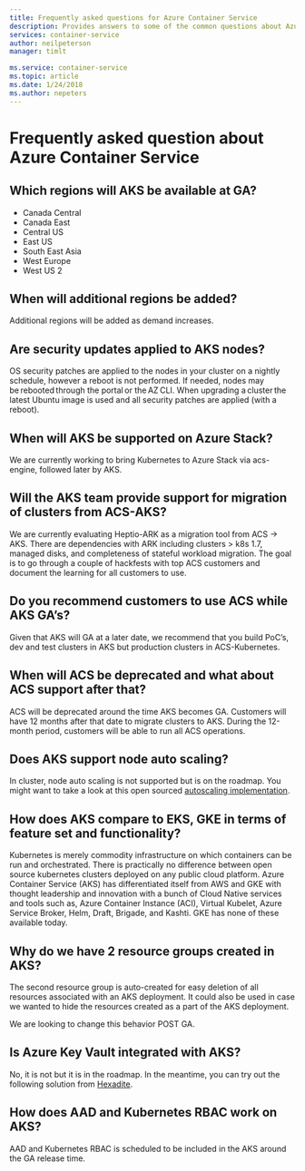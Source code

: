```yaml
---
title: Frequently asked questions for Azure Container Service
description: Provides answers to some of the common questions about Azure Container Service.
services: container-service
author: neilpeterson
manager: timlt

ms.service: container-service
ms.topic: article
ms.date: 1/24/2018
ms.author: nepeters
---
```


# Frequently asked question about Azure Container Service

## Which regions will AKS be available at GA? 

- Canada Central 
- Canada East 
- Central US 
- East US 
- South East Asia 
- West Europe 
- West US 2 

## When will additional regions be added? 

Additional regions will be added as demand increases.

## Are security updates applied to AKS nodes? 

OS security patches are applied to the nodes in your cluster on a nightly schedule, however a reboot is not performed. If needed, nodes may be rebooted through the portal or the AZ CLI. When upgrading a cluster the latest Ubuntu image is used and all security patches are applied (with a reboot).

## When will AKS be supported on Azure Stack?  

We are currently working to bring Kubernetes to Azure Stack via acs-engine, followed later by AKS. 

## Will the AKS team provide support for migration of clusters from ACS-AKS? 

We are currently evaluating Heptio-ARK as a migration tool from ACS -> AKS. There are dependencies with ARK including clusters > k8s 1.7, managed disks, and completeness of stateful workload migration. The goal is to go through a couple of hackfests with top ACS customers and document the learning for all customers to use. 

## Do you recommend customers to use ACS while AKS GA’s? 

Given that AKS will GA at a later date, we recommend that you build PoC’s, dev and test clusters in AKS but production clusters in ACS-Kubernetes.  

## When will ACS be deprecated and what about ACS support after that? 

ACS will be deprecated around the time AKS becomes GA. Customers will have 12 months after that date to migrate clusters to AKS. During the 12-month period, customers will be able to run all ACS operations.

## Does AKS support node auto scaling? 

In cluster, node auto scaling is not supported but is on the roadmap. You might want to take a look at this open sourced [autoscaling implementation][auto-scaler].

## How does AKS compare to EKS, GKE in terms of feature set and functionality? 

Kubernetes is merely commodity infrastructure on which containers can be run and orchestrated. There is practically no difference between open source kubernetes clusters deployed on any public cloud platform. Azure Container Service (AKS) has differentiated itself from AWS and GKE with thought leadership and innovation with a bunch of Cloud Native services and tools such as, Azure Container Instance (ACI), Virtual Kubelet, Azure Service Broker, Helm, Draft, Brigade, and Kashti. GKE has none of these available today. 

## Why do we have 2 resource groups created in AKS? 

The second resource group is auto-created for easy deletion of all resources associated with an AKS deployment. It could also be used in case we wanted to hide the resources created as a part of the AKS deployment. 

We are looking to change this behavior POST GA. 

## Is Azure Key Vault integrated with AKS? 

No, it is not but it is in the roadmap. In the meantime, you can try out the following solution from [Hexadite][hexadite]. 

## How does AAD and Kubernetes RBAC work on AKS? 
 
AAD and Kubernetes RBAC is scheduled to be included in the AKS around the GA release time.

<!-- LINKS - external -->
[auto-scaler]: https://github.com/kubernetes/autoscaler
[hexadite]: https://github.com/Hexadite/acs-keyvault-agent  